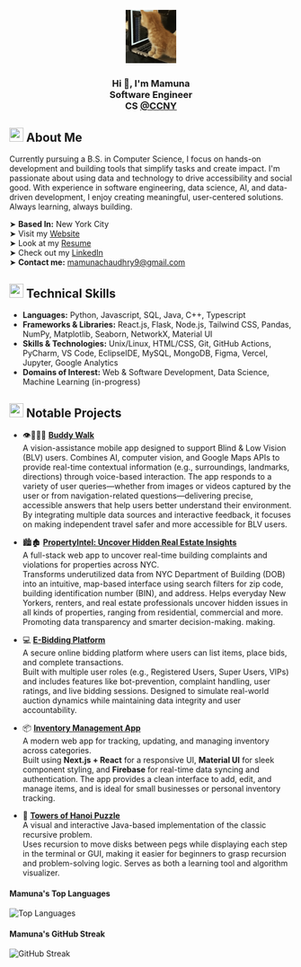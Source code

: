 <p align="center">
  <img width="18%" margin="0" padding="0" src="https://github.com/MChaudhry9/MChaudhry9/blob/main/header2.gif" alt="Header GIF">
</p>

<h3 align="center">
    Hi 👋, I'm Mamuna 
    </br> 
    Software Engineer </br> CS <a align="center" href="https://www.ccny.cuny.edu/" target="_blank"> @CCNY </a>
</h3>


<!-- ABOUT ME -->
## <img src="https://images.emojiterra.com/google/noto-emoji/unicode-15/animated/1f64c.gif" width="25" height="25"/> About Me
Currently pursuing a B.S. in Computer Science, I focus on hands-on development and building tools that simplify tasks and create impact. I'm passionate about using data and technology to drive accessibility and social good. With experience in software engineering, data science, AI, and data-driven development, I enjoy creating meaningful, user-centered solutions. Always learning, always building.

➤ **Based In:** New York City  
➤ Visit my [Website](http://mchaudhry.me)  
➤ Look at my [Resume](https://drive.google.com/file/d/1QlYXyP2plSRK4PcjFOc154Dd4rj1njP2/view?usp=sharing)<br>
➤ Check out my [LinkedIn](https://www.linkedin.com/in/mamuna-chaudhry/)  
➤ **Contact me:** [mamunachaudhry9@gmail.com](mailto:mamunachaudhry9@gmail.com)  

<!-- TECHNICAL SKILLS -->
## <img src="https://cdn3.emoji.gg/emojis/3863_gearz.gif" width="25" height="25"/> Technical Skills
- **Languages:** Python, Javascript, SQL, Java, C++, Typescript
- **Frameworks & Libraries:** React.js, Flask, Node.js, Tailwind CSS, Pandas, NumPy, Matplotlib, Seaborn, NetworkX, Material UI
- **Skills & Technologies:** Unix/Linux, HTML/CSS, Git, GitHub Actions, PyCharm, VS Code, EclipseIDE, MySQL, MongoDB, Figma, Vercel, Jupyter, Google Analytics
- **Domains of Interest:** Web & Software Development, Data Science, Machine Learning (in-progress)

<!-- PROJECTS -->
## <img src="https://media3.giphy.com/media/KEH88lBIcTeIH62Mhx/giphy.gif?cid=6c09b952dtpdgpdbimkizhohtrsibf72qq0fbdwqqsws1m81&ep=v1_internal_gif_by_id&rid=giphy.gif&ct=s" width="25" height="25"/> Notable Projects
- 👁️👩‍🦯‍➡️ [**Buddy Walk**](https://github.com/tort8678/contextual_vlm)  
  A vision-assistance mobile app designed to support Blind & Low Vision (BLV) users. Combines AI, computer vision, and Google Maps APIs to provide real-time contextual information (e.g.,   surroundings, landmarks, directions) through voice-based interaction. The app responds to a variety of user queries—whether from images or videos captured by the user or from navigation-related questions—delivering precise, accessible answers that help users better understand their environment. By integrating multiple data sources and interactive feedback, it focuses on making independent travel safer and more accessible for BLV users.

- 🏙️🏚️ [**PropertyIntel: Uncover Hidden Real Estate Insights**](https://github.com/MChaudhry9/PropertyIntel-A-Real-Estate-App)  
  A full-stack web app to uncover real-time building complaints and violations for properties across NYC.  
  Transforms underutilized data from NYC Department of Building (DOB) into an intuitive, map-based interface using search filters for zip code, building identification number (BIN), and    address. Helps everyday New Yorkers, renters, and real estate professionals uncover hidden issues in all kinds of properties, ranging from residential, commercial and more.
  Promoting data transparency and smarter decision-making.
making.

- 💻 [**E-Bidding Platform**](https://github.com/MChaudhry9/ecom-bidding-csc322) <br>
  A secure online bidding platform where users can list items, place bids, and complete transactions.  
  Built with multiple user roles (e.g., Registered Users, Super Users, VIPs) and includes features like bot-prevention, complaint handling, user ratings, and live bidding sessions. Designed to simulate real-world auction dynamics while maintaining data integrity and user accountability.

- 📦 [**Inventory Management App**](https://github.com/MChaudhry9/inventory-management-app) <br>
  A modern web app for tracking, updating, and managing inventory across categories.  
  Built using **Next.js + React** for a responsive UI, **Material UI** for sleek component styling, and **Firebase** for real-time data syncing and authentication. The app provides a clean interface to add, edit, and manage items, and is ideal for small businesses or personal inventory tracking.

- 🧠 [**Towers of Hanoi Puzzle**](https://github.com/MChaudhry9/Towers-of-Hanoi_Frontend_GUI) <br>
  A visual and interactive Java-based implementation of the classic recursive problem.  
  Uses recursion to move disks between pegs while displaying each step in the terminal or GUI, making it easier for beginners to grasp recursion and problem-solving logic. Serves as both a learning tool and algorithm visualizer.
  
#### Mamuna's Top Languages  
![Top Languages](https://github-readme-stats.vercel.app/api/top-langs/?username=MChaudhry9&layout=compact)  

#### Mamuna's GitHub Streak  
![GitHub Streak](https://github-readme-streak-stats.herokuapp.com/?user=MChaudhry9&theme=tokyonight)  
<!--
![Mamuna's GitHub Stats](https://github-readme-stats.vercel.app/api?username=MChaudhry9&show_icons=true&theme=tokyonight)
-->



